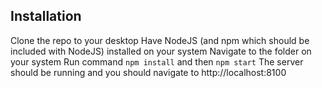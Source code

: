 ## Installation
Clone the repo to your desktop
Have NodeJS (and npm which should be included with NodeJS) installed on your system
Navigate to the folder on your system
Run command `npm install` and then `npm start`
The server should be running and you should navigate to http://localhost:8100